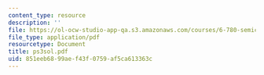 ```yaml
---
content_type: resource
description: ''
file: https://ol-ocw-studio-app-qa.s3.amazonaws.com/courses/6-780-semiconductor-manufacturing-spring-2003/851eeb6899aef43f0759af5ca613363c_ps3sol.pdf
file_type: application/pdf
resourcetype: Document
title: ps3sol.pdf
uid: 851eeb68-99ae-f43f-0759-af5ca613363c
---
```

